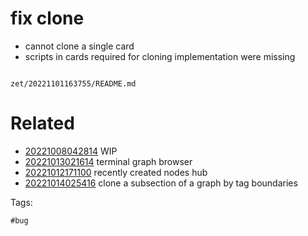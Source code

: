 # fix clone

- cannot clone a single card
- scripts in cards required for cloning implementation were missing

```
```

` zet/20221101163755/README.md `

# Related

- [20221008042814](/zet/20221008042814/README.md) WIP
- [20221013021614](/zet/20221013021614/README.md) terminal graph browser
- [20221012171100](/zet/20221012171100/README.md) recently created nodes hub
- [20221014025416](/zet/20221014025416/README.md) clone a subsection of a graph by tag boundaries

Tags:

    #bug
